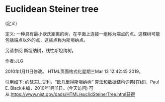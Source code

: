 # Euclidean Steiner tree


(定义)



定义:
一种具有最小欧氏距离的树，在平面上连接一组称为端点的点。这棵树可能包括端点以外的点，这些点称为斯坦纳点。



另请参阅
斯坦纳树，线性斯坦纳树。


作者:JLG







2010年1月11日修改。
HTML页面格式化星期三Mar 13 12:42:45 2019。



引用如下:
约瑟夫L.甘利，“欧几里得斯坦纳树”
算法和数据结构词典[在线]，Paul E. Black主编，2010年1月11日。(今天访问)
可从:https://www.nist.gov/dads/HTML/euclidSteinerTree.html获得